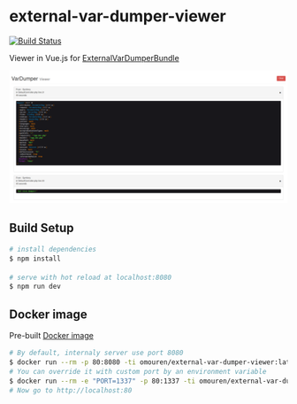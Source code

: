 # external-var-dumper-viewer

[![Build Status](https://travis-ci.org/omouren/external-var-dumper-viewer.svg?branch=master)](https://travis-ci.org/omouren/external-var-dumper-viewer)

Viewer in Vue.js for [ExternalVarDumperBundle](https://github.com/omouren/external-var-dumper-bundle)

![Var Dumper Viewer](https://raw.githubusercontent.com/omouren/external-var-dumper-viewer/master/screenshot.png)

## Build Setup

``` bash
# install dependencies
$ npm install

# serve with hot reload at localhost:8080
$ npm run dev
```

## Docker image
Pre-built [Docker image](https://hub.docker.com/r/omouren/external-var-dumper-viewer/)
``` bash
# By default, internaly server use port 8080
$ docker run --rm -p 80:8080 -ti omouren/external-var-dumper-viewer:latest
# You can override it with custom port by an environment variable
$ docker run --rm -e "PORT=1337" -p 80:1337 -ti omouren/external-var-dumper-viewer:latest
# Now go to http://localhost:80
```
